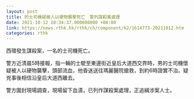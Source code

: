 ```yaml
---
layout: post
title: 的士司機疑被人以硬物襲擊死亡　警列謀殺案處理
date: 2021-10-12 10:34:37.000000000 +08:00
link: https://news.rthk.hk/rthk/ch/component/k2/1614773-20211012.htm
categories: rthk
---
```


西環發生謀殺案，一名的士司機死亡。

警方近清晨5時接報，指一輛的士駛至東邊街近皇后大道西交界時，男的士司機懷疑被人以硬物襲擊，頭部流血，他昏迷送往瑪麗醫院搶救，到約6時證實不治。疑兇事後相信沿皇后大道西離去。

警方圍封現場調查，現場留下血漬，已列作謀殺案處理，正追緝涉案人士。

